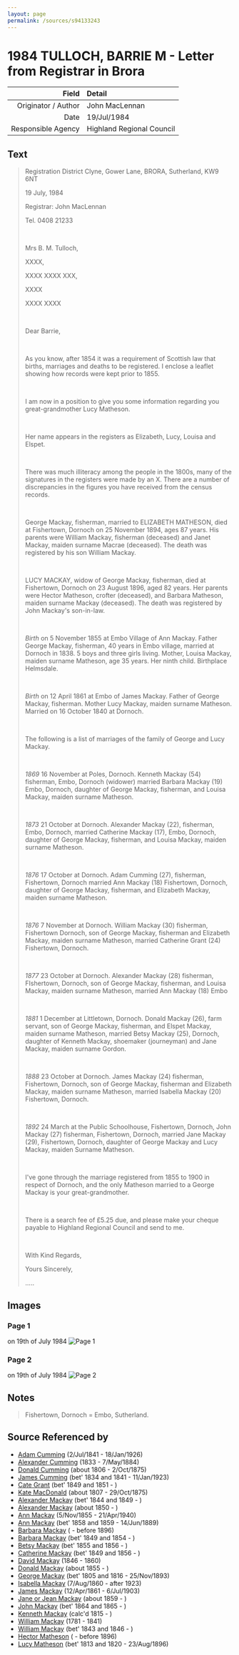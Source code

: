 ```yaml
---
layout: page
permalink: /sources/s94133243
---
```


# 1984 TULLOCH, BARRIE M - Letter from Registrar in Brora

Field | Detail
---:|:---
Originator / Author | John MacLennan
Date | 19/Jul/1984
Responsible Agency | Highland Regional Council

## Text

> Registration District Clyne, Gower Lane, BRORA, Sutherland, KW9 6NT
>
> 19 July, 1984
>
> Registrar: John MacLennan
>
> Tel. 0408 21233
>
> <br/>
>
> Mrs B. M. Tulloch,
>
> XXXX,
>
> XXXX XXXX XXX,
>
> XXXX
>
> XXXX XXXX
>
> <br/>
>
> Dear Barrie,
>
> <br/>
>
> As you know, after 1854 it was a requirement of Scottish law that births, marriages and deaths to be registered. I enclose a leaflet showing how records were kept prior to 1855.
>
> <br/>
>
> I am now in a position to give you some information regarding you great-grandmother Lucy Matheson.
>
> <br/>
>
> Her name appears in the registers as Elizabeth, Lucy, Louisa and Elspet.
>
> <br/>
>
> There was much illiteracy among the people in the 1800s, many of the signatures in the registers were made by an X. There are a number of discrepancies in the figures you have received from the census records.
>
> <br/>
>
> George Mackay, fisherman, married to ELIZABETH MATHESON, died at Fishertown, Dornoch on 25 November 1894, ages 87 years. His parents were William Mackay, fisherman (deceased) and Janet Mackay, maiden surname Macrae (deceased). The death was registered by his son William Mackay.
>
> <br/>
>
> LUCY MACKAY, widow of George Mackay, fisherman, died at Fishertown, Dornoch on 23 August 1896, aged 82 years. Her parents were Hector Matheson, crofter (deceased), and Barbara Matheson, maiden surname Mackay (deceased). The death was registered by John Mackay's son-in-law.
>
> <br/>
>
> _Birth_ on 5 November 1855 at Embo Village of Ann Mackay. Father George Mackay, fisherman, 40 years in Embo village, married at Dornoch in 1838. 5 boys and three girls living. Mother, Louisa Mackay, maiden surname Matheson, age 35 years. Her ninth child. Birthplace Helmsdale.
>
> <br/>
>
> _Birth_ on 12 April 1861 at Embo of James Mackay. Father of George Mackay, fisherman. Mother Lucy Mackay, maiden surname Matheson. Married on 16 October 1840 at Dornoch.
>
> <br/>
>
> The following is a list of marriages of the family of George and Lucy Mackay.
>
> <br/>
>
> _1869_ 16 November at Poles, Dornoch. Kenneth Mackay (54) fisherman, Embo, Dornoch (widower) married Barbara Mackay (19) Embo, Dornoch, daughter of George Mackay, fisherman, and Louisa Mackay, maiden surname Matheson.
>
> <br/>
>
> _1873_ 21 October at Dornoch. Alexander Mackay (22), fisherman, Embo, Dornoch, married Catherine Mackay (17), Embo, Dornoch, daughter of George Mackay, fisherman, and Louisa Mackay, maiden surname Matheson.
>
> <br/>
>
> _1876_ 17 October at Dornoch. Adam Cumming (27), fisherman, Fishertown, Dornoch married Ann Mackay (18) Fishertown, Dornoch, daughter of George Mackay, fisherman, and Elizabeth Mackay, maiden surname Matheson.
>
> <br/>
>
> _1876_ 7 November at Dornoch. William Mackay (30) fisherman, Fishertown Dornoch, son of George Mackay, fisherman and Elizabeth Mackay, maiden surname Matheson, married Catherine Grant (24) Fishertown, Dornoch.
>
> <br/>
>
> _1877_ 23 October at Dornoch. Alexander Mackay (28) fisherman, FIshertown, Dornoch, son of George Mackay, fisherman, and Louisa Mackay, maiden surname Matheson, married Ann Mackay (18) Embo
>
> <br/>
>
> _1881_ 1 December at Littletown, Dornoch. Donald Mackay (26), farm servant, son of George Mackay, fisherman, and Elspet Mackay, maiden surname Matheson, married Betsy Mackay (25), Dornoch, daughter of Kenneth Mackay, shoemaker (journeyman) and Jane Mackay, maiden surname Gordon.
>
> <br/>
>
> _1888_ 23 October at Dornoch. James Mackay (24) fisherman, Fishertown, Dornoch, son of George Mackay, fisherman and Elizabeth Mackay, maiden surname Matheson, married Isabella Mackay (20) Fishertown, Dornoch.
>
> <br/>
>
> _1892_ 24 March at the Public Schoolhouse, Fishertown, Dornoch, John Mackay (27) fisherman, Fishertown, Dornoch, married Jane Mackay (29), Fishertown, Dornoch, daughter of George Mackay and Lucy Mackay, maiden Surname Matheson.
>
> <br/>
>
> I've gone through the marriage registered from 1855 to 1900 in respect of Dornoch, and the only Matheson married to a George Mackay is your great-grandmother.
>
> <br/>
>
> There is a search fee of £5.25 due, and please make your cheque payable to Highland Regional Council and send to me.
>
> <br/>
>
> With Kind Regards,
>
> Yours Sincerely,
>
> .....
>

## Images

### Page 1

on 19th of July 1984
![Page 1](../media/50134495.jpg)

### Page 2

on 19th of July 1984
![Page 2](../media/73992741.jpg)

## Notes

> Fishertown, Dornoch = Embo, Sutherland.
>


## Source Referenced by

* [Adam Cumming](../people/@55409960@-adam-cumming-b1841-7-2-d1926-1-18.md) (2/Jul/1841 - 18/Jan/1926)
* [Alexander Cumming](../people/@7028096@-alexander-cumming-b1833-d1884-5-7.md) (1833 - 7/May/1884)
* [Donald Cumming](../people/@45726416@-donald-cumming-b1806-d1875-10-2.md) (about 1806 - 2/Oct/1875)
* [James Cumming](../people/@66384942@-james-cumming-b1834~1841-d1923-1-11.md) (bet' 1834 and 1841 - 11/Jan/1923)
* [Cate Grant](../people/@89641618@-cate-grant-b1849~1851-d.md) (bet' 1849 and 1851 - )
* [Kate MacDonald](../people/@28255030@-kate-macdonald-b1807-d1875-10-29.md) (about 1807 - 29/Oct/1875)
* [Alexander Mackay](../people/@2381836@-alexander-mackay-b1844~1849-d.md) (bet' 1844 and 1849 - )
* [Alexander Mackay](../people/@25433155@-alexander-mackay-b1850-d.md) (about 1850 - )
* [Ann Mackay](../people/@74868546@-ann-mackay-b1855-11-5-d1940-4-21.md) (5/Nov/1855 - 21/Apr/1940)
* [Ann Mackay](../people/@85130771@-ann-mackay-b1858~1859-d1889-6-14.md) (bet' 1858 and 1859 - 14/Jun/1889)
* [Barbara Mackay](../people/@61459684@-barbara-mackay-b-d1896.md) ( - before 1896)
* [Barbara Mackay](../people/@52409786@-barbara-mackay-b1849~1854-d.md) (bet' 1849 and 1854 - )
* [Betsy Mackay](../people/@49855242@-betsy-mackay-b1855~1856-d.md) (bet' 1855 and 1856 - )
* [Catherine Mackay](../people/@26872816@-catherine-mackay-b1849~1856-d.md) (bet' 1849 and 1856 - )
* [David Mackay](../people/@46263680@-david-mackay-b1846-d1860.md) (1846 - 1860)
* [Donald Mackay](../people/@32633938@-donald-mackay-b1855-d.md) (about 1855 - )
* [George Mackay](../people/@33764614@-george-mackay-b1805~1816-d1893-11-25.md) (bet' 1805 and 1816 - 25/Nov/1893)
* [Isabella Mackay](../people/@32797554@-isabella-mackay-b1860-8-7-d1923.md) (7/Aug/1860 - after 1923)
* [James Mackay](../people/@60572122@-james-mackay-b1861-4-12-d1903-7-6.md) (12/Apr/1861 - 6/Jul/1903)
* [Jane or Jean Mackay](../people/@4172390@-jane-or-jean-mackay-b1859-d.md) (about 1859 - )
* [John Mackay](../people/@15814480@-john-mackay-b1864~1865-d.md) (bet' 1864 and 1865 - )
* [Kenneth Mackay](../people/@21362348@-kenneth-mackay-b1815-d.md) (calc'd 1815 - )
* [William Mackay](../people/@69114879@-william-mackay-b1781-d1841.md) (1781 - 1841)
* [William Mackay](../people/@99871003@-william-mackay-b1843~1846-d.md) (bet' 1843 and 1846 - )
* [Hector Matheson](../people/@28800527@-hector-matheson-b-d1896.md) ( - before 1896)
* [Lucy Matheson](../people/@67811996@-lucy-matheson-b1813~1820-d1896-8-23.md) (bet' 1813 and 1820 - 23/Aug/1896)
